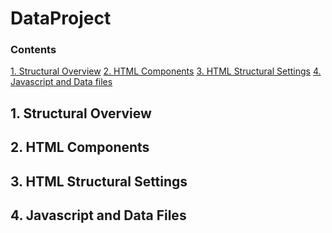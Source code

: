 # DataProject

### Contents
[1. Structural Overview](#-1-Structural-Overview)
[2. HTML Components](#-2-HTML-Components)
[3. HTML Structural Settings](#-3-HTML-Structural-Settings)
[4. Javascript and Data files](#-4-Javascript-and-Data-Files)

## 1. Structural Overview


## 2. HTML Components


## 3. HTML Structural Settings


## 4. Javascript and Data Files






